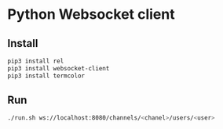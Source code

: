 # Python Websocket client

## Install

```bash
pip3 install rel
pip3 install websocket-client
pip3 install termcolor
```

## Run

```bash
./run.sh ws://localhost:8080/channels/<chanel>/users/<user>
```